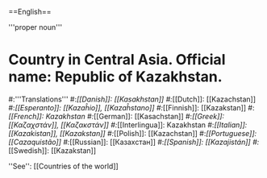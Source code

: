 ==English==

'''proper noun'''

# Country in Central Asia. Official name: Republic of Kazakhstan.
#:'''Translations'''
#:*[[Danish]]: [[Kasakhstan]]
#:*[[Dutch]]: [[Kazachstan]]
#:*[[Esperanto]]: [[Kazaĥio]], [[Kazaĥstano]]
#:*[[Finnish]]: [[Kazakstan]]
#:*[[French]]: Kazakhstan
#:*[[German]]: [[Kasachstan]]
#:*[[Greek]]: [[Καζαχστάν]], [[Καζακστάν]]
#:*[[Interlingua]]: Kazakhstan
#:*[[Italian]]: [[Kazakistan]], [[Kazakstan]]
#:*[[Polish]]: [[Kazachstan]]
#:*[[Portuguese]]: [[Cazaquistão]]
#:*[[Russian]]: [[Казахстан]]
#:*[[Spanish]]: [[Kazajistán]]
#:*[[Swedish]]: [[Kazakstan]]

''See'': [[Countries of the world]]